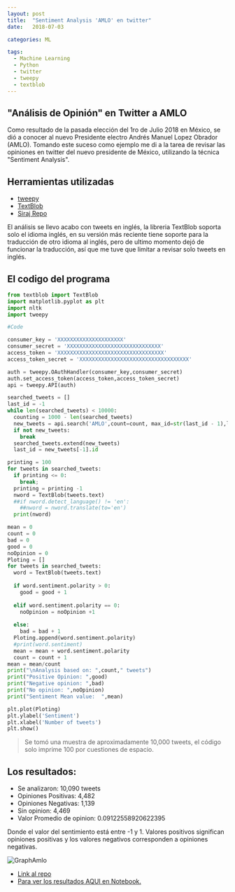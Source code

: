 ```yaml
---
layout: post
title:  "Sentiment Analysis 'AMLO' en twitter"
date:   2018-07-03

categories: ML

tags:
  - Machine Learning
  - Python
  - twitter
  - tweepy
  - textblob
---
```


## "Análisis de Opinión" en Twitter a AMLO

Como resultado de la pasada elección del 1ro de Julio 2018 en México, se dió a conocer al nuevo Presidente electro
Andrés Manuel Lopez Obrador (AMLO).
Tomando este suceso como ejemplo me di a la tarea de revisar las opiniones en twitter del nuevo presidente de México, utilizando la técnica "Sentiment Analysis".
 

## Herramientas utilizadas
* [tweepy](http://www.tweepy.org/)
* [TextBlob](https://textblob.readthedocs.io/en/dev/)
* [Siraj Repo](https://github.com/llSourcell/twitter_sentiment_challenge)

El análisis se llevo acabo con tweets en inglés, la libreria TextBlob soporta solo el idioma inglés,
en su versión más reciente tiene soporte para la traducción de otro idioma al inglés, pero de ultimo momento dejó de funcionar 
la traducción, así que me tuve que limitar a revisar solo tweets en inglés.

<!-- more -->

## El codigo del programa
```python
from textblob import TextBlob
import matplotlib.pyplot as plt
import nltk
import tweepy

#Code

consumer_key = 'XXXXXXXXXXXXXXXXXXXXX'
consumer_secret = 'XXXXXXXXXXXXXXXXXXXXXXXXXXXXXX'
access_token = 'XXXXXXXXXXXXXXXXXXXXXXXXXXXXXXXXXX'
access_token_secret = 'XXXXXXXXXXXXXXXXXXXXXXXXXXXXXXXXXXX'

auth = tweepy.OAuthHandler(consumer_key,consumer_secret)
auth.set_access_token(access_token,access_token_secret)
api = tweepy.API(auth)

searched_tweets = []
last_id = -1
while len(searched_tweets) < 10000:
  counting = 1000 - len(searched_tweets)
  new_tweets = api.search('AMLO',count=count, max_id=str(last_id - 1),lang='en')
  if not new_tweets:
    break
  searched_tweets.extend(new_tweets)
  last_id = new_tweets[-1].id

printing = 100 
for tweets in searched_tweets:
  if printing <= 0:
    break;
  printing = printing -1
  nword = TextBlob(tweets.text)
  ##if nword.detect_language() != 'en':
    ##nword = nword.translate(to='en')
  print(nword)

mean = 0
count = 0
bad = 0
good = 0
noOpinion = 0
Ploting = []
for tweets in searched_tweets:
  word = TextBlob(tweets.text)
  
  if word.sentiment.polarity > 0:
    good = good + 1
  
  elif word.sentiment.polarity == 0:
    noOpinion = noOpinion +1
  
  else:
    bad = bad + 1 
  Ploting.append(word.sentiment.polarity) 	  
  #print(word.sentiment)
  mean = mean + word.sentiment.polarity
  count = count + 1
mean = mean/count
print("\nAnalysis based on: ",count," tweets")
print("Positive Opinion: ",good)
print("Negative opinion: ",bad)
print("No opinion: ",noOpinion)
print("Sentiment Mean value:  ",mean)

plt.plot(Ploting)
plt.ylabel('Sentiment')
plt.xlabel('Number of tweets')
plt.show()


```


> Se tomó una muestra de aproximadamente 10,000 tweets, el código solo imprime 100 por cuestiones de espacio.

## Los resultados:
* Se analizaron:  10,090  tweets
* Opiniones Positivas:  4,482
* Opiniones Negativas:  1,139
* Sin opinion:  4,469
* Valor Promedio de opinion:   0.09122558920622395


Donde el valor del sentimiento está entre -1 y 1. Valores positivos significan opiniones positivas y los valores negativos
corresponden a opiniones negativas.

![GraphAmlo](https://github.com/forcesk/forcesk.github.io/blob/master/public/EC/GraphAMLO.png)

* [Link al repo](https://github.com/forcesk/ML-ForFun/tree/master/AMLO-twitter)
* [Para ver los resultados AQUI en Notebook.](https://github.com/forcesk/ML-ForFun/blob/master/AMLO-twitter/AMLO_TwitterSentimentAnalysis.ipynb)

